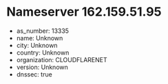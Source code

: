 # Nameserver 162.159.51.95

* as_number: 13335
* name: Unknown
* city: Unknown
* country: Unknown
* organization: CLOUDFLARENET
* version: Unknown
* dnssec: true
